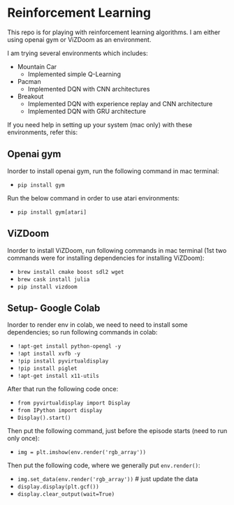 # Reinforcement Learning
This repo is for playing with reinforcement learning algorithms. I am either using openai gym or ViZDoom as an environment.

I am trying several environments which includes:
- Mountain Car
    - Implemented simple Q-Learning
- Pacman
    - Implemented DQN with CNN architectures
- Breakout
    - Implemented DQN with experience replay and CNN architecture
    - Implemented DQN with GRU architecture

If you need help in setting up your system (mac only) with these environments, refer this:
## Openai gym
Inorder to install openai gym, run the following command in mac terminal:
- `pip install gym`

Run the below command in order to use atari environments:
- `pip install gym[atari]` 

## ViZDoom
Inorder to install ViZDoom, run following commands in mac terminal (1st two commands were for installing dependencies for installing ViZDoom):
- `brew install cmake boost sdl2 wget`
- `brew cask install julia`
- `pip install vizdoom`

## Setup- Google Colab
Inorder to render env in colab, we need to need to install some dependencies; so run following commands in colab:
- `!apt-get install python-opengl -y`
- `!apt install xvfb -y`
- `!pip install pyvirtualdisplay`
- `!pip install piglet`
- `!apt-get install x11-utils`

After that run the following code once:
- `from pyvirtualdisplay import Display`
- `from IPython import display`
- `Display().start()`

Then put the following command, just before the episode starts (need to run only once):
- `img = plt.imshow(env.render('rgb_array'))`

Then put the following code, where we generally put `env.render()`:
- `img.set_data(env.render('rgb_array'))` # just update the data
- `display.display(plt.gcf())`
- `display.clear_output(wait=True)`

